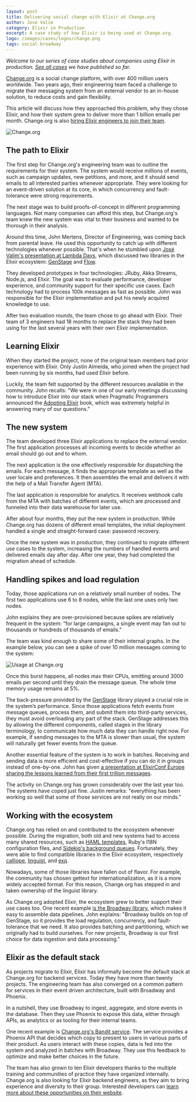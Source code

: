 ```yaml
---
layout: post
title: Delivering social change with Elixir at Change.org
author: José Valim
category: Elixir in Production
excerpt: A case study of how Elixir is being used at Change.org.
logo: /images/cases/logos/change.png
tags: social broadway
---
```


*Welcome to our series of case studies about companies using Elixir in production. [See all cases](/cases.html) we have published so far.*

[Change.org](https://change.org/) is a social change platform, with over 400 million users worldwide. Two years ago, their engineering team faced a challenge to migrate their messaging system from an external vendor to an in-house solution, to reduce costs and gain flexibility.

This article will discuss how they approached this problem, why they chose Elixir, and how their system grew to deliver more than 1 billion emails per month. Change.org is also [hiring Elixir engineers to join their team](https://www.change.org/careers).

![Change.org](/images/cases/bg/change.png)

## The path to Elixir

The first step for Change.org's engineering team was to outline the requirements for their system. The system would receive millions of events, such as campaign updates, new petitions, and more, and it should send emails to all interested parties whenever appropriate. They were looking for an event-driven solution at its core, in which concurrency and fault-tolerance were strong requirements.

The next stage was to build proofs-of-concept in different programming languages. Not many companies can afford this step, but Change.org's team knew the new system was vital to their business and wanted to be thorough in their analysis.

Around this time, John Mertens, Director of Engineering, was coming back from parental leave. He used this opportunity to catch up with different technologies whenever possible. That's when he stumbled upon [José Valim's presentation at Lambda Days](https://www.youtube.com/watch?v=XPlXNUXmcgE), which discussed two libraries in the Elixir ecosystem: [GenStage](https://github.com/elixir-lang/gen_stage) and [Flow](https://github.com/dashbitco/flow).

They developed prototypes in four technologies: JRuby, Akka Streams, Node.js, and Elixir. The goal was to evaluate performance, developer experience, and community support for their specific use cases. Each technology had to process 100k messages as fast as possible. John was responsible for the Elixir implementation and put his newly acquired knowledge to use.

After two evaluation rounds, the team chose to go ahead with Elixir. Their team of 3 engineers had 18 months to replace the stack they had been using for the last several years with their own Elixir implementation.

## Learning Elixir

When they started the project, none of the original team members had prior experience with Elixir. Only Justin Almeida, who joined when the project had been running by six months, had used Elixir before.

Luckily, the team felt supported by the different resources available in the community. John recalls: "We were in one of our early meetings discussing how to introduce Elixir into our stack when Pragmatic Programmers announced the [Adopting Elixir](https://pragprog.com/titles/tvmelixir/adopting-elixir/) book, which was extremely helpful in answering many of our questions."

## The new system

The team developed three Elixir applications to replace the external vendor. The first application processes all incoming events to decide whether an email should go out and to whom.

The next application is the one effectively responsible for dispatching the emails. For each message, it finds the appropriate template as well as the user locale and preferences. It then assembles the email and delivers it with the help of a Mail Transfer Agent (MTA).

The last application is responsible for analytics. It receives webhook calls from the MTA with batches of different events, which are processed and funneled into their data warehouse for later use.

After about four months, they put the new system in production. While Change.org has dozens of different email templates, the initial deployment handled a single and straight-forward case: password recovery.

Once the new system was in production, they continued to migrate different use cases to the system, increasing the numbers of handled events and delivered emails day after day. After one year, they had completed the migration ahead of schedule.

## Handling spikes and load regulation

Today, those applications run on a relatively small number of nodes. The first two applications use 6 to 8 nodes, while the last one uses only two nodes.

John explains they are over-provisioned because spikes are relatively frequent in the system: "for large campaigns, a single event may fan out to thousands or hundreds of thousands of emails."

The team was kind enough to share some of their internal graphs. In the example below, you can see a spike of over 10 million messages coming to the system:

![Usage at Change.org](/images/cases/bg/change-graph.png)

Once this burst happens, all nodes max their CPUs, emitting around 3000 emails per second until they drain the message queue. The whole time memory usage remains at 5%.

The back-pressure provided by the [GenStage](https://github.com/elixir-lang/gen_stage) library played a crucial role in the system’s performance.  Since those applications fetch events from message queues, process them, and submit them into third-party services, they must avoid overloading any part of the stack. GenStage addresses this by allowing the different components, called stages in the library terminology, to communicate how much data they can handle right now. For example, if sending messages to the MTA is slower than usual, the system will naturally get fewer events from the queue.

Another essential feature of the system is to work in batches. Receiving and sending data is more efficient and cost-effective if you can do it in groups instead of one-by-one. John has given [a presentation at ElixirConf Europe sharing the lessons learned from their first trillion messages](https://www.youtube.com/watch?v=t46L9RKmlNo).

The activity on Change.org has grown considerably over the last year too. The systems have coped just fine. Justin remarks: "everything has been working so well that some of those services are not really on our minds."

## Working with the ecosystem

Change.org has relied on and contributed to the ecosystem whenever possible. During the migration, both old and new systems had to access many shared resources, such as [HAML templates](https://haml.info/), Ruby's I18N configuration files, and [Sidekiq's background queues](https://sidekiq.org/). Fortunately, they were able to find compatible libraries in the Elixir ecosystem, respectively [calliope](https://github.com/nurugger07/calliope), [linguist](https://github.com/change/linguist), and [exq](https://github.com/akira/exq).

Nowadays, some of those libraries have fallen out of flavor. For example, the community has chosen gettext for internationalization, as it is a more widely accepted format. For this reason, Change.org has stepped in and taken ownership of the linguist library.

As Change.org adopted Elixir, the ecosystem grew to better support their use cases too. One recent example [is the Broadway library](https://github.com/dashbitco/broadway), which makes it easy to assemble data pipelines. John explains: "Broadway builds on top of GenStage, so it provides the load regulation, concurrency, and fault-tolerance that we need. It also provides batching and partitioning, which we originally had to build ourselves. For new projects, Broadway is our first choice for data ingestion and data processing."

## Elixir as the default stack

As projects migrate to Elixir, Elixir has informally become the default stack at Change.org for backend services. Today they have more than twenty projects. The engineering team has also converged on a common pattern for services in their event driven architecture, built with Broadway and Phoenix.

In a nutshell, they use Broadway to ingest, aggregate, and store events in the database. Then they use Phoenix to expose this data, either through APIs, as analytics or as tooling for their internal teams.

One recent example is [Change.org's Bandit service](https://medium.com/making-change-org/our-elixir-bandit-service-e2b6af6eebc4). The service provides a Phoenix API that decides which copy to present to users in various parts of their product. As users interact with these copies, data is fed into the system and analyzed in batches with Broadway. They use this feedback to optimize and make better choices in the future.

The team has also grown to ten Elixir developers thanks to the multiple training and communities of practice they have organized internally. Change.org is also looking for Elixir backend engineers, as they aim to bring experience and diversity to their group. Interested developers can [learn more about these opportunities on their website](https://www.change.org/careers).
